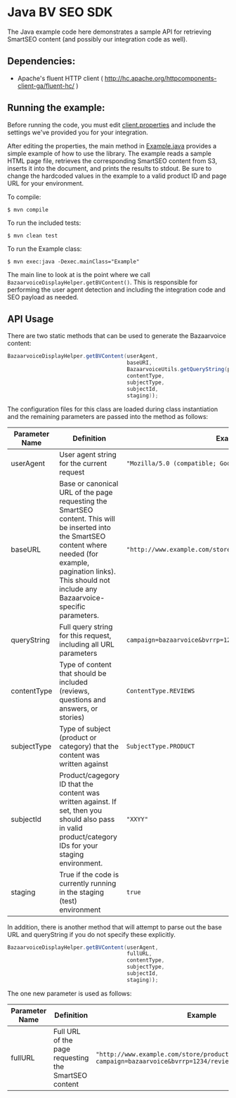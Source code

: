 Java BV SEO SDK
================

The Java example code here demonstrates a sample API for retrieving SmartSEO content (and possibly our integration code
as well).

Dependencies:
------------

* Apache's fluent HTTP client ( http://hc.apache.org/httpcomponents-client-ga/fluent-hc/ )

Running the example:
-------------------

Before running the code, you must edit [client.properties](client.properties) and include the settings we've provided you for your integration.

After editing the properties, the main method in [Example.java](src/main/java/Example.java) provides a simple example of how to use the library.  The example reads a sample HTML page file, retrieves the corresponding SmartSEO content from S3, inserts it into the document, and prints the results to stdout.  Be sure to change the hardcoded values in the example to a valid product ID and page URL for your environment.


To compile:

    $ mvn compile

To run the included tests:

    $ mvn clean test

To run the Example class:

    $ mvn exec:java -Dexec.mainClass="Example"


The main line to look at is the point where we call `BazaarvoiceDisplayHelper.getBVContent()`.  This is responsible for performing the user agent detection and including the integration code and SEO payload as needed.

API Usage
---------

There are two static methods that can be used to generate the Bazaarvoice content:

```java
BazaarvoiceDisplayHelper.getBVContent(userAgent,
                                      baseURI,
                                      BazaarvoiceUtils.getQueryString(pageURI),
                                      contentType,
                                      subjectType,
                                      subjectId,
                                      staging));
```

The configuration files for this class are loaded during class instantiation and the remaining parameters are passed into the method as follows:

Parameter Name | Definition | Example
-------------- | ---------- | --------
userAgent | User agent string for the current request | `"Mozilla/5.0 (compatible; Googlebot/2.1;)"`
baseURL | Base or canonical URL of the page requesting the SmartSEO content.  This will be inserted into the SmartSEO content where needed (for example, pagination links). This should not include any Bazaarvoice-specific parameters. | `"http://www.example.com/store/products/XXYY/"`
queryString | Full query string for this request, including all URL parameters | `campaign=bazaarvoice&bvrrp=1234/reviews/product/2/XXYY.htm`
contentType | Type of content that should be included (reviews, questions and answers, or stories) | `ContentType.REVIEWS`
subjectType | Type of subject (product or category) that the content was written against | `SubjectType.PRODUCT`
subjectId | Product/cagegory ID that the content was written against.  If set, then you should also pass in valid product/category IDs for your staging environment. | `"XXYY"`
staging | True if the code is currently running in the staging (test) environment | `true`

In addition, there is another method that will attempt to parse out the base URL and queryString if you do not specify these explicitly.

```java
BazaarvoiceDisplayHelper.getBVContent(userAgent,
                                      fullURL,
                                      contentType,
                                      subjectType,
                                      subjectId,
                                      staging));
```
The one new parameter is used as follows:

Parameter Name | Definition | Example
-------------- | ---------- | --------
fullURL | Full URL of the page requesting the SmartSEO content | `"http://www.example.com/store/products/XXYY/?campaign=bazaarvoice&bvrrp=1234/reviews/product/2/XXYY.htm"`


